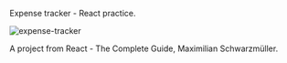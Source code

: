 Expense tracker - React practice.


![expense-tracker](https://user-images.githubusercontent.com/125043957/231155424-997518ec-3092-4aa4-961b-af7335ee6fe5.png)


A project from React - The Complete Guide, Maximilian Schwarzmüller.
